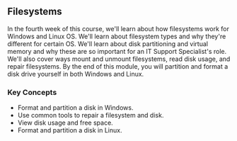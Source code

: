 ## Filesystems

In the fourth week of this course, we'll learn about how filesystems work for Windows and Linux OS. We'll learn about filesystem types and why they're different for certain OS. We'll learn about disk partitioning and virtual memory and why these are so important for an IT Support Specialist's role. We'll also cover ways mount and unmount filesystems, read disk usage, and repair filesystems. By the end of this module, you will partition and format a disk drive yourself in both Windows and Linux.

### Key Concepts

* Format and partition a disk in Windows.
* Use common tools to repair a filesystem and disk.
* View disk usage and free space.
* Format and partition a disk in Linux.